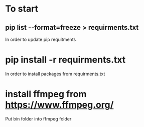 
# To start 

## pip list --format=freeze > requirments.txt 
In order to update pip requitments

# pip install -r requirments.txt 
In order to install packages from requirments.txt

# install ffmpeg from https://www.ffmpeg.org/
Put bin folder into ffmpeg folder